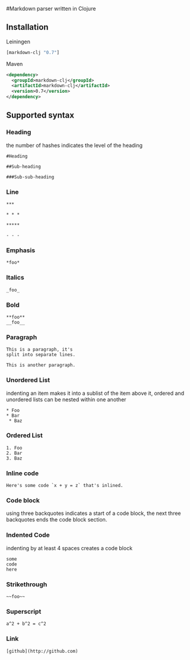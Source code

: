 #Markdown parser written in Clojure

## Installation

Leiningen

```clojure
[markdown-clj "0.7"]
```

Maven

```xml
<dependency>
  <groupId>markdown-clj</groupId>
  <artifactId>markdown-clj</artifactId>
  <version>0.7</version>
</dependency>
```


## Supported syntax

### Heading

the number of hashes indicates the level of the heading

```
#Heading

##Sub-heading 

###Sub-sub-heading 
```

### Line

```
***

* * *

*****

- - -
```

### Emphasis

```
*foo*
```

### Italics

```
_foo_
```

### Bold

```
**foo**
__foo__
```

### Paragraph

```
This is a paragraph, it's
split into separate lines.

This is another paragraph.

```

### Unordered List

indenting an item makes it into a sublist of the item above it, ordered and unordered lists can be nested within one another

```
* Foo
* Bar
 * Baz
```

### Ordered List

```
1. Foo
2. Bar
3. Baz
```

### Inline code 

```
Here's some code `x + y = z` that's inlined.
```

### Code block

using three backquotes indicates a start of a code block, the next three backquotes ends the code block section.

### Indented Code

indenting by at least 4 spaces creates a code block

    some
    code 
    here


### Strikethrough

```
~~foo~~
```

### Superscript

```
a^2 + b^2 = c^2
```

### Link
```
[github](http://github.com)
```








